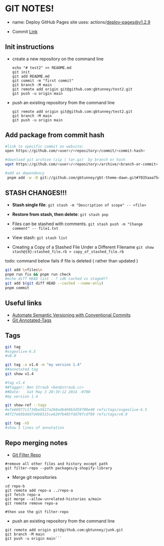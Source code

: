 # GIT NOTES!

-   name: Deploy GitHub Pages site uses: actions/deploy-pages@v1.2.9

-   Commit [Link](https://github.com/gbtunney/gbt-theme-dawn/commit/7035aaa754ba4f99b1ff1f245d9f882ef6951b96)

## Init instructions

-   create a new repository on the command line
    ```shell
    echo "# test2" >> README.md
    git init
    git add README.md
    git commit -m "first commit"
    git branch -M main
    git remote add origin git@github.com:gbtunney/test2.git
    git push -u origin main
    ```
-   push an existing repository from the command line
    ```shell
    git remote add origin git@github.com:gbtunney/test2.git
    git branch -M main
    git push -u origin main
    ```

## Add package from commit hash

```sh
#link to specific commit on website:
open https://github.com/<user>/<repository>/commit/<commit-hash>

#download git archive (zip | tar.gz)  by branch or hash
wget https://github.com/<user>/<repository>/archive/<branch-or-commit>.zip

#add as dependency
 pnpm add -w -D git://github.com/gbtunney/gbt-theme-dawn.git#7035aaa754ba4f99b1ff1f245d9f882ef6951b96
```

## STASH CHANGES!!!

- **Stash single file**: ```git stash -m "Description of scope" -- <file>```

- **Restore from stash, then delete**: ```git stash pop```

- Files can be stashed with comments.
```git stash push -m "Change comment" -- file1.txt```

- View stash: ```git stash list```

- Creating a Copy of a Stashed File Under a Different Filename
```git show stash@{0}:stashed_file.rb > copy_of_stashed_file.rb```

todo: command below fails if file is deleted ( rather than updated )
```sh
git add \<files\>
pnpm run fix && pnpm run check
#echo diff HEAD list . ? idk cached vs staged??
git add $(git diff HEAD --cached --name-only)
pnpm commit
```

## Useful links

-   [Automate Semantic Versioning with Conventional Commits](https://medium.com/@jsilvax/automate-semantic-versioning-with-conventional-commits-d76a9f45f2fa)
-   [Git Annotated-Tags](https://git-scm.com/book/en/v2/Git-Basics-Tagging#Annotated-Tags)

## Tags

```sh
git tag
#osgeolive-6.5
#v8.0

git tag -a v1.4 -m "my version 1.4"
##annotated tag
git show v1.4

#tag v1.4
##Tagger: Ben Straub <ben@straub.cc>
##Date:   Sat May 3 20:19:12 2014 -0700
#my version 1.4

git show-ref --tags
#e7e66977c1f34be5627a268adb4b9b3d59700e40 refs/tags/osgeolive-6.5
#8f27e65bddd7d4b8515ce620fb485fdd78fcdf89 refs/tags/v8.0

git tag -n5
#show 5 lines of annotation
```

## Repo merging notes

-   [Git Filter Repo](https://github.com/newren/git-filter-repo#how-do-i-install-it)

```shell
#remove all other files and history except path
git filter-repo --path packages/g-shopify-library
```

-   Merge git repositories

```shell
cd repo-b
git remote add repo-a ../repo-a
git fetch repo-a
git merge --allow-unrelated-histories a/main
git remote remove repo-a

#then use the git filter-repo
```

-   push an existing repository from the command line

````shell
git remote add origin git@github.com:gbtunney/junk.git
git branch -M main
git push -u origin main```
````
